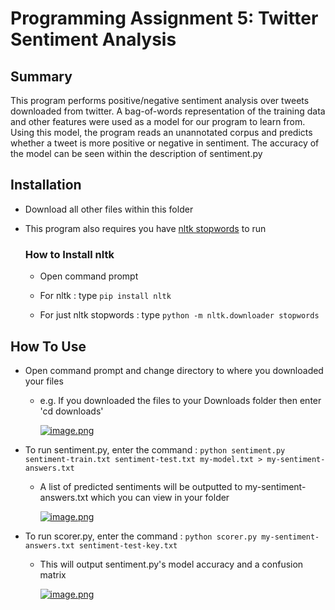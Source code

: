 # Programming Assignment 5: Twitter Sentiment Analysis

## **Summary**

This program performs positive/negative sentiment analysis over tweets downloaded from twitter. A bag-of-words representation of the training data and other features were used as a model for our program to learn from. Using this model, the program reads an unannotated corpus and predicts whether a tweet is more positive or negative in sentiment. The accuracy of the model can be seen within the description of sentiment.py 

## **Installation**

* Download all other files within this folder

* This program also requires you have [nltk stopwords](https://www.nltk.org/data.html) to run 

  ### **How to Install nltk**
  
  * Open command prompt
  
  * For nltk : type ```pip install nltk```

  * For just nltk stopwords : type ```python -m nltk.downloader stopwords```

## **How To Use**

* Open command prompt and change directory to where you downloaded your files
  * e.g. If you downloaded the files to your Downloads folder then enter 'cd downloads'
  
    [![image.png](https://i.postimg.cc/P5n7qP3b/image.png)](https://postimg.cc/yknjQYzW)

* To run sentiment.py, enter the command : ```python sentiment.py sentiment-train.txt sentiment-test.txt my-model.txt > my-sentiment-answers.txt```

  * A list of predicted sentiments will be outputted to my-sentiment-answers.txt which you can view in your folder
  
    [![image.png](https://i.postimg.cc/wM7B3WBr/image.png)](https://postimg.cc/2LNYK7hd)

* To run scorer.py, enter the command : ```python scorer.py my-sentiment-answers.txt sentiment-test-key.txt ```
  
  * This will output sentiment.py's model accuracy and a confusion matrix
  
    [![image.png](https://i.postimg.cc/T1CrvN4H/image.png)](https://postimg.cc/JHHybxmb)
  
